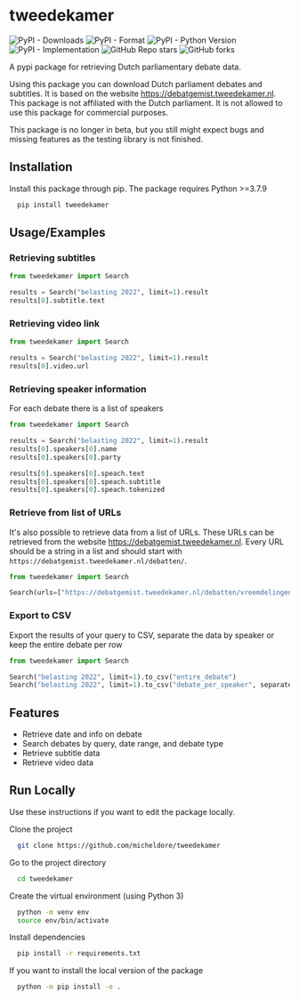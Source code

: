 # tweedekamer
![PyPI - Downloads](https://img.shields.io/pypi/dm/tweedekamer)
![PyPI - Format](https://img.shields.io/pypi/format/tweedekamer)
![PyPI - Python Version](https://img.shields.io/pypi/pyversions/tweedekamer)
![PyPI - Implementation](https://img.shields.io/pypi/implementation/tweedekamer)
![GitHub Repo stars](https://img.shields.io/github/stars/micheldore/tweedekamer?style=social)
![GitHub forks](https://img.shields.io/github/forks/micheldore/tweedekamer?style=social)

A pypi package for retrieving Dutch parliamentary debate data.

Using this package you can download Dutch parliament debates and subtitles. It is based on the website <https://debatgemist.tweedekamer.nl>. This package is not affiliated with the Dutch parliament. It is not allowed to use this package for commercial purposes.

 This package is no longer in beta, but you still might expect bugs and missing features as the testing library is not finished.

## Installation

Install this package through pip.
The package requires Python >=3.7.9

```bash
  pip install tweedekamer
```

## Usage/Examples

### Retrieving subtitles

```python
from tweedekamer import Search

results = Search("belasting 2022", limit=1).result
results[0].subtitle.text
```

### Retrieving video link

```python
from tweedekamer import Search

results = Search("belasting 2022", limit=1).result
results[0].video.url
```

### Retrieving speaker information

For each debate there is a list of speakers

```python
from tweedekamer import Search

results = Search("belasting 2022", limit=1).result
results[0].speakers[0].name
results[0].speakers[0].party

results[0].speakers[0].speach.text
results[0].speakers[0].speach.subtitle
results[0].speakers[0].speach.tokenized
```

### Retrieve from list of URLs

It's also possible to retrieve data from a list of URLs.
These URLs can be retrieved from the website <https://debatgemist.tweedekamer.nl>.
Every URL should be a string in a list and should start with `https://debatgemist.tweedekamer.nl/debatten/`.

```python
from tweedekamer import Search

Search(urls=["https://debatgemist.tweedekamer.nl/debatten/vreemdelingen-en-asielbeleid-10"]).result
```

### Export to CSV

Export the results of your query to CSV, separate the data by speaker or keep the entire debate per row

```python
from tweedekamer import Search

Search("belasting 2022", limit=1).to_csv("entire_debate")
Search("belasting 2022", limit=1).to_csv("debate_per_speaker", separate_speakers=True)
```

## Features

- Retrieve date and info on debate
- Search debates by query, date range, and debate type
- Retrieve subtitle data
- Retrieve video data

## Run Locally

Use these instructions if you want to edit the package locally.

Clone the project

```bash
  git clone https://github.com/micheldore/tweedekamer
```

Go to the project directory

```bash
  cd tweedekamer
```

Create the virtual environment (using Python 3)

```bash
  python -m venv env
  source env/bin/activate
```

Install dependencies

```bash
  pip install -r requirements.txt
```

If you want to install the local version of the package

```bash
  python -m pip install -e .
```
